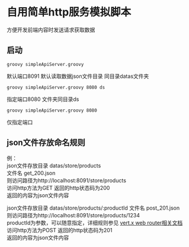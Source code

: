 # 自用简单http服务模拟脚本

方便开发前端内容时发送请求获取数据

## 启动

```
groovy simpleApiServer.groovy
```

默认端口8091 默认读取数据json文件目录 同目录datas文件夹

```
groovy simpleApiServer.groovy 8080 ds
```

指定端口8080 文件夹同目录ds

```
groovy simpleApiServer.groovy 8080
```

仅指定端口

## json文件存放命名规则

例：  
json文件存放目录 datas/store/products   
文件名 get_200.json  
则访问路径为http://localhost:8091/store/products  
访问http方法为GET
返回的http状态码为200  
返回的内容为json文件内容

json文件存放目录 datas/store/products/:productId
文件名 post_201.json  
则访问路径为http://localhost:8091/store/products/1234  
productId为参数，可以随意指定，详细规则参见 [vert.x web router相关文档](https://vertx.io/docs/vertx-web/java/#_capturing_path_parameters)  
访问http方法为POST
返回的http状态码为201  
返回的内容为json文件内容